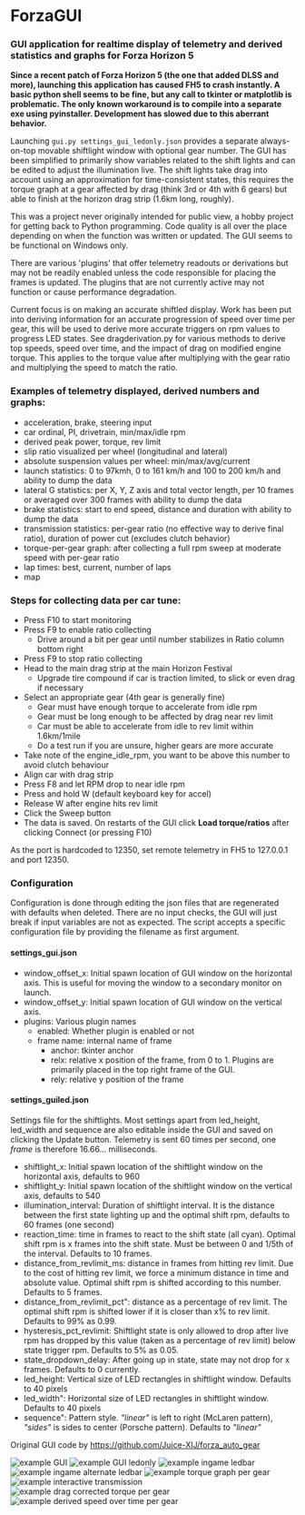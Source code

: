 # ForzaGUI

### GUI application for realtime display of telemetry and derived statistics and graphs for Forza Horizon 5

**Since a recent patch of Forza Horizon 5 (the one that added DLSS and more), launching this application has caused FH5 to crash instantly. A basic python shell seems to be fine, but any call to tkinter or matplotlib is problematic. The only known workaround is to compile into a separate exe using pyinstaller. Development has slowed due to this aberrant behavior.**

Launching `gui.py settings_gui_ledonly.json` provides a separate always-on-top movable shiftlight window with optional gear number. The GUI has been simplified to primarily show variables related to the shift lights and can be edited to adjust the illumination live. The shift lights take drag into account using an approximation for time-consistent states, this requires the torque graph at a gear affected by drag (think 3rd or 4th with 6 gears) but able to finish at the horizon drag strip (1.6km long, roughly).

This was a project never originally intended for public view, a hobby project for getting back to Python programming. Code quality is all over the place depending on when the function was written or updated. The GUI seems to be functional on Windows only.

There are various 'plugins' that offer telemetry readouts or derivations but may not be readily enabled unless the code responsible for placing the frames is updated. The plugins that are not currently active may not function or cause performance degradation.

Current focus is on making an accurate shiftled display. Work has been put into deriving information for an accurate progression of speed over time per gear, this will be used to derive more accurate triggers on rpm values to progress LED states. See dragderivation.py for various methods to derive top speeds, speed over time, and the impact of drag on modified engine torque. This applies to the torque value after multiplying with the gear ratio and multiplying the speed to match the ratio.

### Examples of telemetry displayed, derived numbers and graphs:
- acceleration, brake, steering input
- car ordinal, PI, drivetrain, min/max/idle rpm
- derived peak power, torque, rev limit
- slip ratio visualized per wheel (longitudinal and lateral)
- absolute suspension values per wheel: min/max/avg/current
- launch statistics: 0 to 97kmh, 0 to 161 km/h and 100 to 200 km/h and ability to dump the data
- lateral G statistics: per X, Y, Z axis and total vector length, per 10 frames or averaged over 300 frames with ability to dump the data
- brake statistics: start to end speed, distance and duration with ability to dump the data
- transmission statistics: per-gear ratio (no effective way to derive final ratio), duration of power cut (excludes clutch behavior)
- torque-per-gear graph: after collecting a full rpm sweep at moderate speed with per-gear ratio
- lap times: best, current, number of laps
- map

### Steps for collecting data per car tune:
- Press F10 to start monitoring
- Press F9 to enable ratio collecting
  - Drive around a bit per gear until number stabilizes in Ratio column bottom right
- Press F9 to stop ratio collecting
- Head to the main drag strip at the main Horizon Festival
  - Upgrade tire compound if car is traction limited, to slick or even drag if necessary
- Select an appropriate gear (4th gear is generally fine)
  - Gear must have enough torque to accelerate from idle rpm
  - Gear must be long enough to be affected by drag near rev limit 
  - Car must be able to accelerate from idle to rev limit within 1.6km/1mile
  - Do a test run if you are unsure, higher gears are more accurate
- Take note of the engine_idle_rpm, you want to be above this number to avoid clutch behaviour
- Align car with drag strip
- Press F8 and let RPM drop to near idle rpm
- Press and hold W (default keyboard key for accel)
- Release W after engine hits rev limit
- Click the Sweep button
- The data is saved. On restarts of the GUI click **Load torque/ratios** after clicking Connect (or pressing F10)

As the port is hardcoded to 12350, set remote telemetry in FH5 to 127.0.0.1 and port 12350.

### Configuration
Configuration is done through editing the json files that are regenerated with defaults when deleted. There are no input checks, the GUI will just break if input variables are not as expected. The script accepts a specific configuration file by providing the filename as first argument.
#### settings_gui.json
* window_offset_x: Initial spawn location of GUI window on the horizontal axis. This is useful for moving the window to a secondary monitor on launch.
* window_offset_y: Initial spawn location of GUI window on the vertical axis.
* plugins: Various plugin names
  * enabled: Whether plugin is enabled or not
  * frame name: internal name of frame
    * anchor: tkinter anchor
    * relx: relative x position of the frame, from 0 to 1. Plugins are primarily placed in the top right frame of the GUI.
    * rely: relative y position of the frame

#### settings_guiled.json
Settings file for the shiftlights. Most settings apart from led_height, led_width and sequence are also editable inside the GUI and saved on clicking the Update button. Telemetry is sent 60 times per second, one *frame* is therefore 16.66... milliseconds.
* shiftlight_x: Initial spawn location of the shiftlight window on the horizontal axis, defaults to 960
* shiftlight_y: Initial spawn location of the shiftlight window on the vertical axis, defaults to 540
* illumination_interval: Duration of shiftlight interval. It is the distance between the first state lighting up and the optimal shift rpm, defaults to 60 frames (one second)
* reaction_time: time in frames to react to the shift state (all cyan). Optimal shift rpm is x frames into the shift state. Must be between 0 and 1/5th of the interval. Defaults to 10 frames.
* distance_from_revlimit_ms: distance in frames from hitting rev limit. Due to the cost of hitting rev limit, we force a minimum distance in time and absolute value. Optimal shift rpm is shifted according to this number. Defaults to 5 frames.
* distance_from_revlimit_pct": distance as a percentage of rev limit. The optimal shift rpm is shifted lower if it is closer than x% to rev limit. Defaults to 99% as 0.99.
* hysteresis_pct_revlimit: Shiftlight state is only allowed to drop after live rpm has dropped by this value (taken as a percentage of rev limit) below state trigger rpm. Defaults to 5% as 0.05.
* state_dropdown_delay: After going up in state, state may not drop for x frames. Defaults to 0 currently.
* led_height: Vertical size of LED rectangles in shiftlight window. Defaults to 40 pixels
* led_width": Horizontal size of LED rectangles in shiftlight window. Defaults to 40 pixels
* sequence": Pattern style. *"linear"* is left to right (McLaren pattern), *"sides"* is sides to center (Porsche pattern). Defaults to *"linear"*

Original GUI code by https://github.com/Juice-XIJ/forza_auto_gear

![example GUI](images/example.png)
![example GUI ledonly](images/gui_ledonly_AcuraNSX_stock.png)
![example ingame ledbar](images/ingameledbar_AcuraNSX_stock.png)
![example ingame alternate ledbar](images/ingameledbar_AcuraNSX_stock_v2.png)
![example torque graph per gear](images/example_AcuraNSX_stock.png)
![example interactive transmission](images/interactivetransmission_AcuraNSX_stock.PNG)
![example drag corrected torque per gear](images/drag_corrected_torque_AcuraNSX_stock.png)
![example derived speed over time per gear](images/speed_per_gear_AcuraNSX_stock.png)
